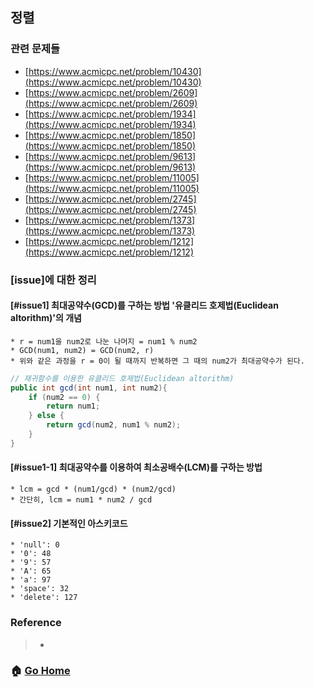 ## 정렬

### 관련 문제들
* [https://www.acmicpc.net/problem/10430](https://www.acmicpc.net/problem/10430)
* [https://www.acmicpc.net/problem/2609](https://www.acmicpc.net/problem/2609)
* [https://www.acmicpc.net/problem/1934](https://www.acmicpc.net/problem/1934)
* [https://www.acmicpc.net/problem/1850](https://www.acmicpc.net/problem/1850)
* [https://www.acmicpc.net/problem/9613](https://www.acmicpc.net/problem/9613)
* [https://www.acmicpc.net/problem/11005](https://www.acmicpc.net/problem/11005)
* [https://www.acmicpc.net/problem/2745](https://www.acmicpc.net/problem/2745)
* [https://www.acmicpc.net/problem/1373](https://www.acmicpc.net/problem/1373)
* [https://www.acmicpc.net/problem/1212](https://www.acmicpc.net/problem/1212)


### [issue]에 대한 정리
#### [#issue1] 최대공약수(GCD)를 구하는 방법 '유클리드 호제법(Euclidean altorithm)'의 개념
    * r = num1을 num2로 나눈 나머지 = num1 % num2
    * GCD(num1, num2) = GCD(num2, r)
    * 위와 같은 과정을 r = 0이 될 때까지 반복하면 그 때의 num2가 최대공약수가 된다.
~~~java
// 재귀함수를 이용한 유클리드 호제법(Euclidean altorithm)
public int gcd(int num1, int num2){
    if (num2 == 0) {
        return num1;
    } else {
        return gcd(num2, num1 % num2);
    }
}
~~~

#### [#issue1-1] 최대공약수를 이용하여 최소공배수(LCM)를 구하는 방법 
    * lcm = gcd * (num1/gcd) * (num2/gcd)
    * 간단히, lcm = num1 * num2 / gcd
    
#### [#issue2] 기본적인 아스키코드
    * 'null': 0
    * '0': 48
    * '9': 57
    * 'A': 65
    * 'a': 97
    * 'space': 32
    * 'delete': 127

### Reference
> - []()

### :house: [Go Home](https://github.com/Do-Hee/algorithm-study) 
